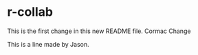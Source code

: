 # r-collab

This is the first change in this new README file. 
Cormac Change

This is a line made by Jason.